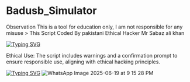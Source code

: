 # Badusb_Simulator
Observation This is a tool for education only, I am not responsible for any misuse > This Script Coded By pakistani Ethical Hacker Mr Sabaz ali khan

<a href="https://git.io/typing-svg"><img src="https://readme-typing-svg.demolab.com?font=Fira+Code&pause=1000&color=26F824FB&background=242424&width=700&lines=Root-Badusb+simulator+Tools+;Root-Coded+By+PAkistani+Ethical+Hacker+mr+Sabaz+ali+khan;Root-Tools+Lunch+Date+21%2F06%2F2025;Root-Contect+%3DNo+%2B923409777222+%2F+%2B923369696667;Root-Email-+Sabazali236%40gmail.com" alt="Typing SVG" /></a>

Ethical Use: The script includes warnings and a confirmation prompt to ensure responsible use, aligning with ethical hacking principles.

<a href="https://git.io/typing-svg"><img src="https://readme-typing-svg.demolab.com?font=Fira+Code&pause=1000&color=26F824FB&background=242424&width=700&lines=The+Tools+Developed+By+Mr+Sabaz+Ali+KHAN" alt="Typing SVG" /></a>
![WhatsApp Image 2025-06-19 at 9 15 28 PM](https://github.com/user-attachments/assets/3d0086c4-91b8-4654-841b-543acfc4b5eb)

